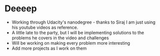 # Deeeep
- Working through Udacity's nanodegree - thanks to Siraj I am just using his youtube videos as reference.
- A little late to the party, but I will be implementing solutions to the problems he covers in the video and challenges
- Will be working on making every problem more interesting
- Add more projects as I work on them
